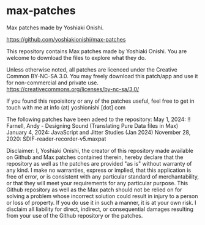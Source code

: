 # max-patches
Max patches made by Yoshiaki Onishi.

https://github.com/yoshiakionishi/max-patches

This repository contains Max patches made by Yoshiaki Onishi. You are welcome to download the files to explore what they do. 

Unless otherwise noted, all patches are licenced under the Creative Common BY-NC-SA 3.0. You may freely download this patch/app and use it for non-commercial and private use.   https://creativecommons.org/licenses/by-nc-sa/3.0/

If you found this repoisitory or any of the patches useful, feel free to get in touch with me at info (at) yoshionishi [dot] com

The following patches have been adeed to the repository:
May 1, 2024: !! Farnell, Andy - Designing Sound (Translating Pure Data files in Max) 
January 4, 2024: JavaScript and Jitter Studies (Jan 2024) 
November 28, 2020: SDIF-reader-recorder-v5.maxpat

 

Disclaimer:
I, Yoshiaki Onishi, the creator of this repository made available on Github and Max patches contained therein, hereby declare that the repository as well as the patches are provided "as is" without warranty of any kind. I make no warranties, express or implied, that this application is free of error, or is consistent with any particular standard of merchantability, or that they will meet your requirements for any particular purpose. This Github repository as well as the Max patch should not be relied on for solving a problem whose incorrect solution could result in injury to a person or loss of property. If you do use it in such a manner, it is at your own risk. I disclaim all liability for direct, indirect, or consequential damages resulting from your use of the Github repository or the patches.
